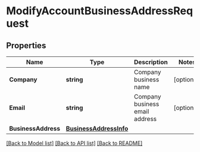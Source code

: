 # ModifyAccountBusinessAddressRequest

## Properties
Name | Type | Description | Notes
------------ | ------------- | ------------- | -------------
**Company** | **string** | Company business name | [optional] 
**Email** | **string** | Company business email address | [optional] 
**BusinessAddress** | [**BusinessAddressInfo**](BusinessAddressInfo.md) |  | 

[[Back to Model list]](../README.md#documentation-for-models) [[Back to API list]](../README.md#documentation-for-api-endpoints) [[Back to README]](../README.md)


